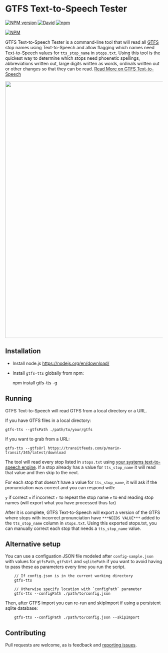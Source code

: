
# GTFS Text-to-Speech Tester

[![NPM version](https://img.shields.io/npm/v/gtfs-tts.svg?style=flat)](https://www.npmjs.com/package/gtfs-tts)
[![David](https://img.shields.io/david/blinktaginc/gtfs-tts.svg)]()
[![npm](https://img.shields.io/npm/dm/gtfs-tts.svg?style=flat)]()

[![NPM](https://nodei.co/npm/gtfs-tts.png?downloads=true)](https://nodei.co/npm/gtfs-tts/)

GTFS Text-to-Speech Tester is a command-line tool that will read all [GTFS](https://gtfs.org) stop names using Text-to-Speech and allow flagging which names need Text-to-Speech values for `tts_stop_name` in `stops.txt`. Using this tool is the quickest way to determine which stops need phoenetic spellings, abbreviations written out, large digits written as words, ordinals written out or other changes so that they can be read. [Read More on GTFS Text-to-Speech](https://docs.google.com/document/d/1LObjgDyiiE6UBiA3GpoNOlZ36li-KKj6dwBzRTDa7VU/edit#heading=h.puwtf1nwatif)

<img width="818" src="https://user-images.githubusercontent.com/96217/131066444-a28f4ba3-6e93-4d20-9d6a-da32234e2350.png">

## Installation

* Install node.js https://nodejs.org/en/download/

* Install `gtfs-tts` globally from npm:

    npm install gtfs-tts -g

## Running

GTFS Text-to-Speech will read GTFS from a local directory or a URL.

If you have GTFS files in a local directory:

    gtfs-tts --gtfsPath ./path/to/your/gtfs

If you want to grab from a URL:

    gtfs-tts --gtfsUrl https://transitfeeds.com/p/marin-transit/345/latest/download

The tool will read every stop listed in `stops.txt` using [your systems text-to-speech engine](https://www.npmjs.com/package/say). If a stop already has a value for `tts_stop_name` it will read that value and then skip to the next.

For each stop that doesn't have a value for `tts_stop_name`, it will ask if the pronunciation was correct and you can respond with:

`y` if correct
`n` if incorrect
`r` to repeat the stop name
`e` to end reading stop names (will export what you have processed thus far)

After it is complete, GTFS Text-to-Speech will export a version of the GTFS where stops with incorrect pronunciation have `***NEEDS VALUE***` added to the `tts_stop_name` column in `stops.txt`. Using this exported stops.txt, you can manually correct each stop that needs a `tts_stop_name` value.

## Alternative setup

You can use a configuation JSON file modeled after `config-sample.json` with values for `gtfsPath`, `gtfsUrl` and `sqlitePath` if you want to avoid having to pass these as parameters every time you run the script.

        // If config.json is in the current working directory
        gtfs-tts

        // Otherwise specify location with `configPath` parameter
        gtfs-tts --configPath ./path/to/config.json

Then, after GTFS import you can re-run and skipImport if using a persistent sqlite database:

        gtfs-tts --configPath ./path/to/config.json --skipImport

## Contributing

Pull requests are welcome, as is feedback and [reporting issues](https://github.com/blinktaginc/node-gtfs-tts/issues).
